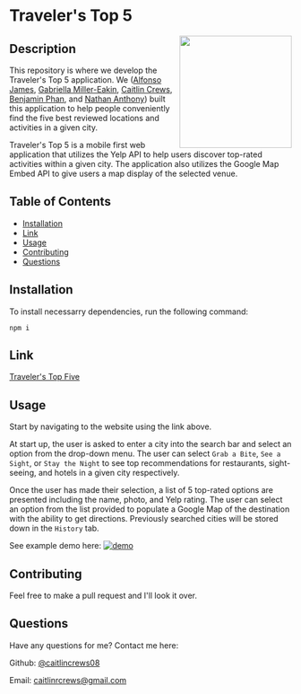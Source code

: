 # Traveler's Top 5 
<img src="https://github.com/gabriellamiller-eakin/Travelers-Top-5/blob/main/assets/newlogo.png" align="right" width="200" height="200"/>

## Description
This repository is where we develop the Traveler's Top 5 application. We ([Alfonso James](https://github.com/AlfonsoJames), [Gabriella Miller-Eakin](https://github.com/gabriellamiller-eakin), [Caitlin Crews](https://github.com/caitlincrews08), [Benjamin Phan](https://github.com/bphan94), and [Nathan Anthony](https://github.com/Pegasoos)) built this application to help people conveniently find the five best reviewed locations and activities in a given city.


Traveler's Top 5 is a mobile first web application that utilizes the Yelp API to help users discover top-rated activities within a given city. The application also utilizes the Google Map Embed API to give users a map display of the selected venue.

## Table of Contents
* [Installation](#installation)
* [Link](#link)
* [Usage](#usage)
* [Contributing](#contributing)
* [Questions](#questions)

## Installation
To install necessarry dependencies, run the following command:

```
npm i
```

## Link
[Traveler's Top Five](https://caitlincrews08.github.io/Travelers-Top-5/)

## Usage
Start by navigating to the website using the link above.

At start up, the user is asked to enter a city into the search bar and select an option from the drop-down menu. The user can select `Grab a Bite`, `See a Sight`, or `Stay the Night` to see top recommendations for restaurants, sight-seeing, and hotels in a given city respectively.

Once the user has made their selection, a list of 5 top-rated options are presented including the name, photo, and Yelp rating. The user can select an option from the list provided to populate a Google Map of the destination with the ability to get directions. Previously searched cities will be stored down in the `History` tab.

See example demo here:
[![demo](./assets/travelers_screenshot.png)](https://drive.google.com/file/d/1F5MgGYF66TNuPssI6A9IBAIadqszjNyl/view?usp=sharing)


## Contributing
Feel free to make a pull request and I'll look it over.


## Questions
Have any questions for me? Contact me here:

Github: [@caitlincrews08](https://github.com/caitlincrews08)

Email: caitlinrcrews@gmail.com